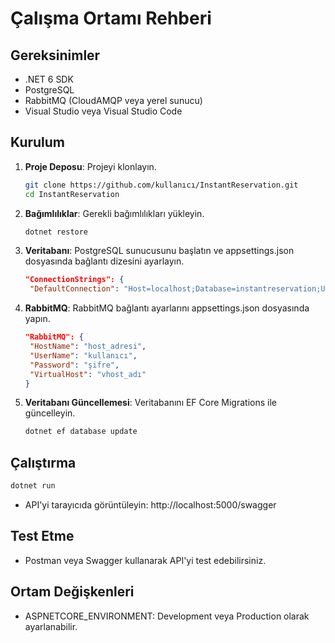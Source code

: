 ﻿# Çalışma Ortamı Rehberi

## Gereksinimler

- .NET 6 SDK
- PostgreSQL
- RabbitMQ (CloudAMQP veya yerel sunucu)
- Visual Studio veya Visual Studio Code

## Kurulum

1. **Proje Deposu**: Projeyi klonlayın.

   ```bash
   git clone https://github.com/kullanıcı/InstantReservation.git
   cd InstantReservation

2. **Bağımlılıklar**: Gerekli bağımlılıkları yükleyin.

    ```bash
   dotnet restore
   
3. **Veritabanı**: PostgreSQL sunucusunu başlatın ve appsettings.json dosyasında bağlantı dizesini ayarlayın.

   ```json
   "ConnectionStrings": {
    "DefaultConnection": "Host=localhost;Database=instantreservation;User ID=kullanıcı;Password=şifre;Port=5432;"}

4. **RabbitMQ**: RabbitMQ bağlantı ayarlarını appsettings.json dosyasında yapın.

   ```json
   "RabbitMQ": {
    "HostName": "host_adresi",
    "UserName": "kullanıcı",
    "Password": "şifre",
    "VirtualHost": "vhost_adı"
   }
   
5. **Veritabanı Güncellemesi**: Veritabanını EF Core Migrations ile güncelleyin.

   ```bash
   dotnet ef database update
   
## Çalıştırma 

   ```bash
   dotnet run 
```
- API'yi tarayıcıda görüntüleyin: http://localhost:5000/swagger

## Test Etme

- Postman veya Swagger kullanarak API'yi test edebilirsiniz.

## Ortam Değişkenleri 

- ASPNETCORE_ENVIRONMENT: Development veya Production olarak ayarlanabilir.




